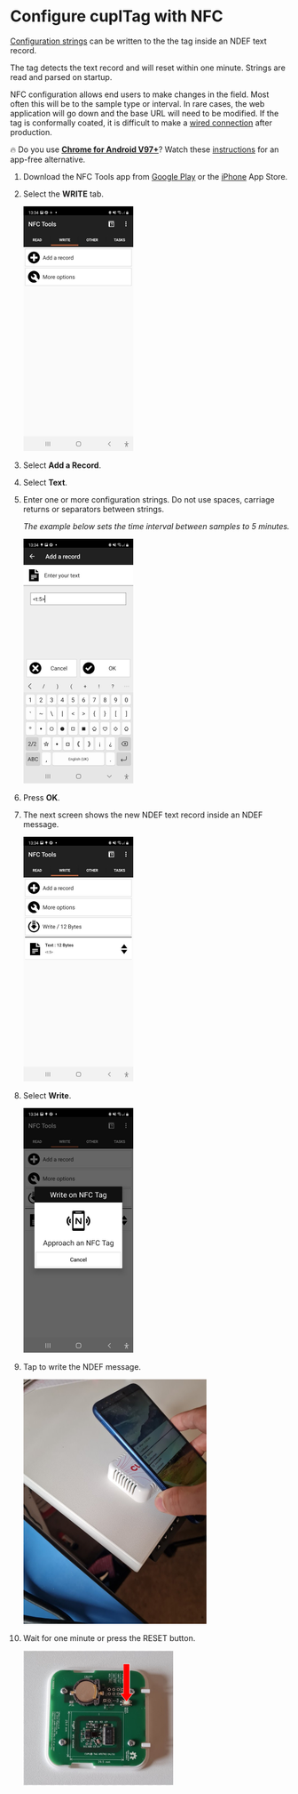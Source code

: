 # Configure cuplTag with NFC

[Configuration strings](https://github.com/cuplsensor/cupltag/blob/master/docs/specs/configstrings.rst) can be written to the the tag inside an NDEF text record. 

The tag detects the text record and will reset within one minute. Strings are read and parsed on startup.

NFC configuration allows end users to make changes in the field. Most often this will be to the sample type or interval. In rare cases, the web application will go down and the base URL will need to be modified. If the tag is conformally coated, it is difficult to make a [wired connection](https://github.com/cuplsensor/cupltag/blob/master/docs/guides/configUARTpt1/index.md) after production. 

:fire: Do you use [**Chrome for Android V97+**](https://caniuse.com/webnfc)? Watch these [instructions](https://www.youtube.com/watch?v=UxrxsgZ2lA8) for an app-free alternative.

1. Download the NFC Tools app from [Google Play](https://play.google.com/store/apps/details?id=com.wakdev.wdnfc&hl=en_GB&gl=US) or the [iPhone](https://apps.apple.com/us/app/nfc-tools/id1252962749) App Store.

2. Select the **WRITE** tab. 

   <img src="60BGxm4M3apO-wDlpLX9hm0JeXo56qskCQUO64CFIahVJQyrxaFDz9D8s3nmgdoPhKqHMeSLjlR8Pj0kqb4jUmXF-wrbx6M4Nn4Q8aLvbZuTppOnV70UvAkOamZz11Bc80na4s9_FuDLDw" alt="img" style="zoom:50%;" />

3. Select **Add a Record**.

4. Select **Text**.
5. Enter one or more configuration strings. Do not use spaces, carriage returns or separators between strings. 
   
   *The example below sets the time interval between samples to 5 minutes.*
   
   <img src="rLmx2GePm_cUhRyNkNNtezwACFNb9Ia8IyLgGDjWLMv-eVh9TZ6nADZBLOTky_TMXlIl3b0jHLCiTefZ6h1uZDI7dSdc-H4VXUbsJsftBAdGQI4lYTxvTMCj_YIRRJUEDLZ2ZEBo81_bxw" alt="img" style="zoom:50%;" />
   
6. Press **OK**.

7. The next screen shows the new NDEF text record inside an NDEF message. 
   
   <img src="hvBnW_4P8HtN7nY65B4PI5OydrXSGDFTrkvzWQY-WLAmIBlX1KdSmtqo6zWajSjL0xInTYzL_Nt81cHyZMuFvWT-u0ekRevFzyXAgGCt5ZYK57O2GEWpgHlrapnq-MJBw_dZKL3INWkuYg" alt="img" style="zoom:50%;" />
8. Select **Write**.

   <img src="7Dnvg7BMVjpIttjtIqDv22Ox50CltXmHXalORePwBse6HE1Z4Lpnsh8L1UEd4B_1E0DgQn2JG_ArvOFowb-4BCC389s1SUb4C-LkmOxa_XukOegaobVET1YhfTpnWYiOyDYXaPHaSpUTHw" alt="img" style="zoom: 50%;" />

9. Tap to write the NDEF message.

   <img src="IhDI4u3RQs288cYjPfYdaCx3VzyvvbOGrwF4fOXbU7njRAw2P9ONpSVbPGHWOC6cnzGDrYR3FoXtsMI_oN8fJrjWsxbeqjfUJVszRyP8dpxFl6j_oeJjYVbS1OKGvm2nTKZ-7EtLLTms3w" alt="img" style="zoom:50%;" />

10. Wait for one minute or press the RESET button.
      
      <img src="image-20220203152942897.png" alt="image-20220203152942897" style="zoom: 67%;" />





